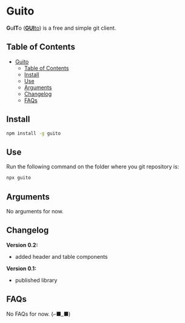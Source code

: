 # Guito

**G**u**IT**o ([**GUI**to](https://dicionario.priberam.org/guito)) is a free and simple git client.

## Table of Contents

- [Guito](#guito)
  - [Table of Contents](#table-of-contents)
  - [Install](#install)
  - [Use](#use)
  - [Arguments](#arguments)
  - [Changelog](#changelog)
  - [FAQs](#faqs)

## Install

```cmd
npm install -g guito
```

## Use

Run the following command on the folder where you git repository is:

```cmd
npx guito
```

## Arguments

No arguments for now.

## Changelog

**Version 0.2:**

- added header and table components

**Version 0.1:**

- published library

## FAQs

No FAQs for now. (⌐■_■)